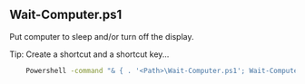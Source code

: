 ## Wait-Computer.ps1

Put computer to sleep and/or turn off the display.

Tip: Create a shortcut and a shortcut key...

```bat
    Powershell -command "& { . '<Path>\Wait-Computer.ps1'; Wait-Computer }"
```
